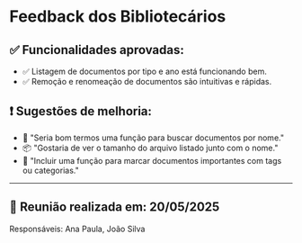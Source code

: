 # Feedback dos Bibliotecários

## ✅ Funcionalidades aprovadas:

- ✅ Listagem de documentos por tipo e ano está funcionando bem.
- ✅ Remoção e renomeação de documentos são intuitivas e rápidas.

## ❗ Sugestões de melhoria:

- 📁 "Seria bom termos uma função para buscar documentos por nome."
- 📦 "Gostaria de ver o tamanho do arquivo listado junto com o nome."
- 📌 "Incluir uma função para marcar documentos importantes com tags ou categorias."

---

## 📅 Reunião realizada em: 20/05/2025
Responsáveis: Ana Paula, João Silva
